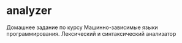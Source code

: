 # analyzer

Домашнее задание по курсу Машинно-зависимые языки программирования.
Лексический и синтаксический анализатор
